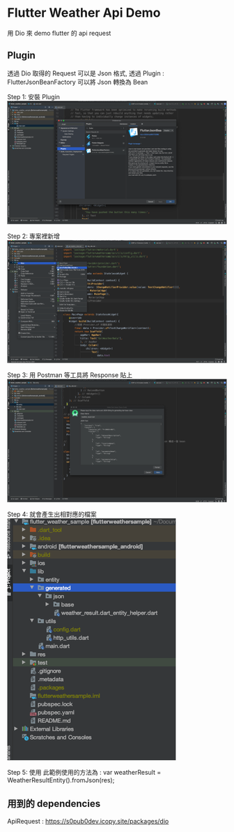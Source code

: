 # Flutter Weather Api Demo

用 Dio 來 demo flutter 的 api request

## Plugin
透過 Dio 取得的 Request 可以是 Json 格式, 透過 Plugin : FlutterJsonBeanFactory 可以將 Json 轉換為 Bean

Step 1: 安裝 Plugin
![image](https://github.com/katelin013/flutter_api_request_sample/blob/master/1.png)

Step 2: 專案裡新增
![image](https://github.com/katelin013/flutter_api_request_sample/blob/master/2.png)

Step 3: 用 Postman 等工具將 Response 貼上
![image](https://github.com/katelin013/flutter_api_request_sample/blob/master/3.png)

Step 4: 就會產生出相對應的檔案
![image](https://github.com/katelin013/flutter_api_request_sample/blob/master/4.png)

Step 5: 使用
此範例使用的方法為 :
var weatherResult = WeatherResultEntity().fromJson(res);


## 用到的 dependencies
ApiRequest : https://s0pub0dev.icopy.site/packages/dio
